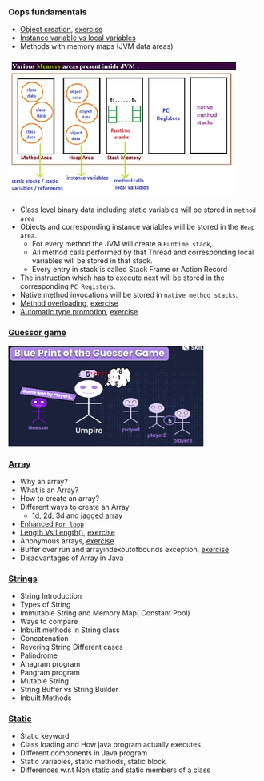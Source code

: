 ### Oops fundamentals
- [Object creation](lectures/1.ObjectCreation.pdf), [exercise](exercises/ObjectCreation.java)
- [Instance variable vs local variables](lectures/2.Instance-Localvariables.pdf)
- Methods with memory maps (JVM data areas)
<img src="lectures/jvm_memory_areas.jpg"> 
  
  - Class level binary data including static variables will be stored in `method area`
  - Objects and corresponding instance variables will be stored in the `Heap area`. 
    - For every method the JVM will create a `Runtime stack`, 
    - All method calls performed by that Thread and corresponding local variables will be stored in that stack. 
    - Every entry in stack is called Stack Frame or Action Record
  - The instruction which has to execute next will be stored in the corresponding `PC Registers`.
  - Native method invocations will be stored in `native method stacks`. 
- [Method overloading](lectures/3.MethodOverloading-AutomaticePromotion.pdf), [exercise](exercises/MethodOverloading.java)
- [Automatic type promotion](lectures/3.MethodOverloading-AutomaticePromotion.pdf), [exercise](exercises/ObjectCreation.java)
### [Guessor game](exercises/LaunchGame.java)
<img src="lectures/guessor_game.jpg" height=200 >

### [Array](lectures/4.ArraysBasics.pdf)
- Why an array?
- What is an Array?
- How to create an array?
- Different ways to create an Array
  - [1d](exercises/OneD.java), [2d](exercises/TwoD.java), 3d and [jagged array](exercises/JaggedArray.java)
- [Enhanced `For loop`](exercises/EnhancedForLoop.java)
- [Length Vs Length()](lectures/5.ArraysBasic-continues.pdf), [exercise](exercises/LengthProperty.java)
- Anonymous arrays, [exercise](exercises/AnonymousArray.java)
- Buffer over run and arrayindexoutofbounds exception, [exercise](exercises/ArrayIndexOutOfBoundsExceptionExample.java)
- Disadvantages of Array in Java
### [Strings](lectures/1.OopsFundamental.pdf)
- String Introduction
- Types of String
- Immutable String and Memory Map( Constant Pool)
- Ways to compare
- Inbuilt methods in String class
- Concatenation
- Revering String Different cases
- Palindrome
- Anagram program
- Pangram program
- Mutable String
- String Buffer vs String Builder
- Inbuilt Methods
### [Static](lectures/1.OopsFundamental.pdf)
- Static keyword
- Class loading and How java program actually executes
- Different components in Java program
- Static variables, static methods, static block
- Differences w.r.t Non static and static members of a class
